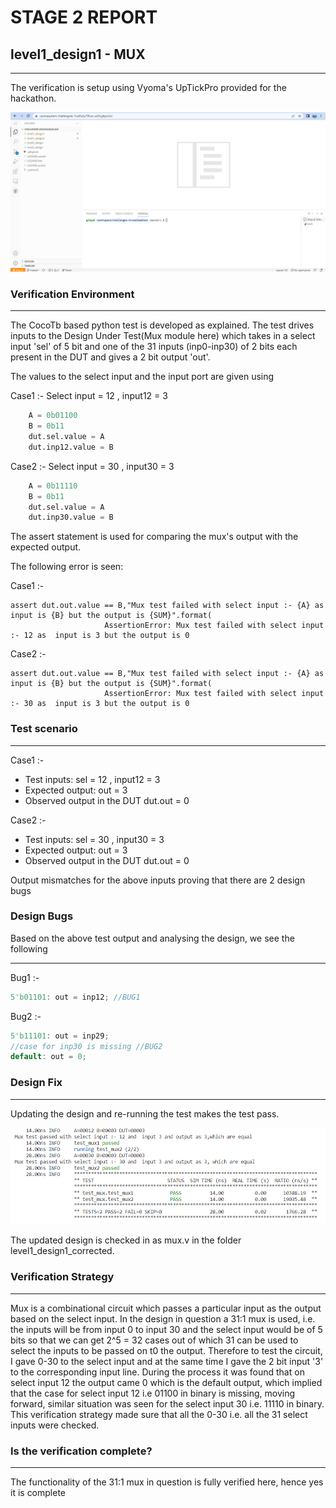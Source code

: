 # **STAGE 2 REPORT**
## **level1_design1 - MUX**
---
The verification is setup using Vyoma's UpTickPro provided for the hackathon.

![Gitpod screenshot](https://github.com/krunalbadlani/muximages/blob/main/gitpod_screen.png)


### **Verification Environment**
---
The CocoTb based python test is developed as explained. The test drives inputs to the Design Under Test(Mux module here) which takes in a select input 'sel' of 5 bit and one of the 31 inputs (inp0-inp30) of 2 bits each present in the DUT and gives a 2 bit output 'out'. 

The values to the select input and the input port are given using

Case1 :- Select input = 12 , input12 = 3
``` python
    A = 0b01100
    B = 0b11
    dut.sel.value = A
    dut.inp12.value = B
```
Case2 :- Select input = 30 , input30 = 3
```python
    A = 0b11110
    B = 0b11
    dut.sel.value = A
    dut.inp30.value = B
```
The assert statement is used for comparing the mux's output with the  expected output.

The following error is seen:

Case1 :-

```
assert dut.out.value == B,"Mux test failed with select input :- {A} as  input is {B} but the output is {SUM}".format(
                     AssertionError: Mux test failed with select input :- 12 as  input is 3 but the output is 0
```

Case2 :-

```
assert dut.out.value == B,"Mux test failed with select input :- {A} as  input is {B} but the output is {SUM}".format(
                     AssertionError: Mux test failed with select input :- 30 as  input is 3 but the output is 0
```


### **Test scenario**
---

Case1 :-
- Test inputs: sel = 12 , input12 = 3
- Expected output: out = 3
- Observed output in the DUT dut.out = 0

Case2 :-
- Test inputs: sel = 30 , input30 = 3
- Expected output: out = 3
- Observed output in the DUT dut.out = 0

Output mismatches for the above inputs proving that there are 2 design bugs

### **Design Bugs**
Based on the above test output and analysing the design,
we see the following

---
Bug1 :-
```verilog
5'b01101: out = inp12; //BUG1
```
Bug2 :-
```verilog
5'b11101: out = inp29;
//case for inp30 is missing //BUG2
default: out = 0;
```
### **Design Fix**
---
Updating the design and re-running the test makes the test pass.

![mux_corrected](https://github.com/krunalbadlani/muximages/blob/main/mux%20correct%20output.png)

The updated design is checked in as mux.v in the folder level1_design1_corrected.

### **Verification Strategy**
---

Mux is a combinational circuit which passes a particular input as the output based on the select input. In the design in question a 31:1 mux is used, i.e. the inputs will be from input 0 to input 30 and the select input would be of 5 bits so that we can get 2^5 = 32 cases out of which 31 can be used to select the inputs to be passed on t0 the output. Therefore to test the circuit, I gave  0-30 to the select input and at the same time I gave the 2 bit input '3' to the corresponding input line. During the process it was found that on select input 12 the output came 0 which is the default output, which implied that the case for select input 12 i.e 01100 in binary is missing, moving forward, similar situation was seen for the select input 30 i.e. 11110 in binary. This verification strategy made sure that all the 0-30 i.e. all the 31 select inputs were checked.


### **Is the verification complete?**
---
The functionality of the 31:1 mux in question is fully verified here, hence yes it is complete
